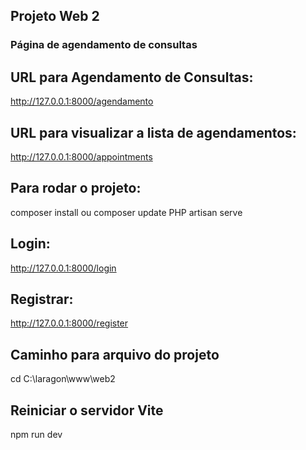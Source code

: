 ## Projeto Web 2
### Página de agendamento de consultas

## URL para Agendamento de Consultas:
http://127.0.0.1:8000/agendamento

## URL para visualizar a lista de agendamentos:
http://127.0.0.1:8000/appointments

## Para rodar o projeto:
composer install ou composer update
PHP artisan serve

## Login:
http://127.0.0.1:8000/login

## Registrar:
http://127.0.0.1:8000/register

## Caminho para arquivo do projeto
cd C:\laragon\www\web2

## Reiniciar o servidor Vite
npm run dev
